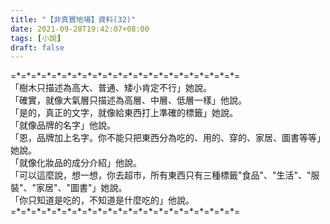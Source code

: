 ```yaml
---
title: "【非真實地場】資料(32)"
date: 2021-09-28T19:42:07+08:00
tags: [小說]
draft: false
---
```


=\*=\*=\*=\*=\*=\*=\*=\*=\*=\*=\*=\*=\*=\*=\*=\*=\*=\*=\*=\*=\*=\*=  
「樹木只描述為高大、普通、矮小肯定不行」她說。  
「確實，就像大氣層只描述為高層、中層、低層一樣」他說。  
「是的，真正的文字，就像給東西打上準確的標籤」她說。  
「就像品牌的名字」他說。  
「恩，品牌加上名字。你不能只把東西分為吃的、用的、穿的、家居、圖書等等」她說。  
「就像化妝品的成分介紹」他說。  
「可以這麼說，想一想，你去超市，所有東西只有三種標籤"食品"、"生活"、"服裝"、"家居"、"圖書"」她說。  
「你只知道是吃的，不知道是什麼吃的」他說。  
=\*=\*=\*=\*=\*=\*=\*=\*=\*=\*=\*=\*=\*=\*=\*=\*=\*=\*=\*=\*=\*=\*=  